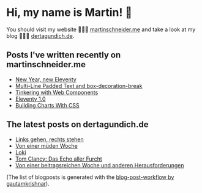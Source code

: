 # Hi, my name is Martin! 👋 
You should visit my website 👨🏼‍💻  [martinschneider.me](https://martinschneider.me) and take a look at my blog 🤷🏼‍♂️ [dertagundich.de](https://www.dertagundich.de).

## Posts I've written recently on martinschneider.me
<!-- MSME-POST-LIST:START -->
- [New Year, new Eleventy](https://martinschneider.me/articles/new-year-new-eleventy/)
- [Multi-Line Padded Text and box-decoration-break](https://martinschneider.me/articles/multi-line-padded-text-and-box-decoration-break/)
- [Tinkering with Web Components](https://martinschneider.me/articles/tinkering-with-web-components/)
- [Eleventy 1.0](https://martinschneider.me/articles/eleventy-1-0/)
- [Building Charts With CSS](https://martinschneider.me/articles/building-charts-with-css/)
<!-- MSME-POST-LIST:END -->

## The latest posts on dertagundich.de
<!-- DTUI-POST-LIST:START -->
- [Links gehen, rechts stehen](https://www.dertagundich.de/blog/2023/02/23/links-gehen-rechts-stehen)
- [Von einer müden Woche](https://www.dertagundich.de/blog/2023/02/19/von-einer-mueden-woche)
- [Loki](https://www.dertagundich.de/blog/2023/02/14/loki)
- [Tom Clancy: Das Echo aller Furcht](https://www.dertagundich.de/blog/2023/02/13/tom-clancy-das-echo-aller-furcht)
- [Von einer beitragsreichen Woche und anderen Herausforderungen](https://www.dertagundich.de/blog/2023/02/12/von-einer-beitragsreichen-woche-und-anderen-herausforderungen)
<!-- DTUI-POST-LIST:END -->

(The list of blogposts is generated with the [blog-post-workflow by gautamkrishnar](https://github.com/gautamkrishnar/blog-post-workflow)).
